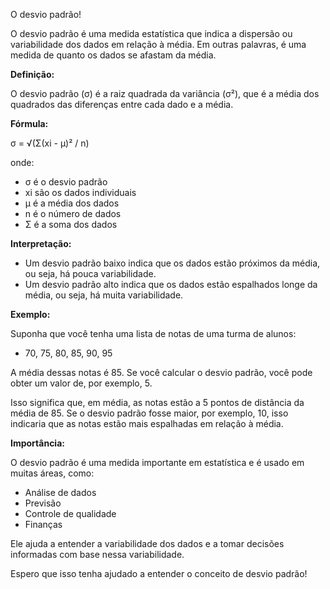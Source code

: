 

O desvio padrão!

O desvio padrão é uma medida estatística que indica a dispersão ou variabilidade dos dados em relação à média. Em outras palavras, é uma medida de quanto os dados se afastam da média.

**Definição:**

O desvio padrão (σ) é a raiz quadrada da variância (σ²), que é a média dos quadrados das diferenças entre cada dado e a média.

**Fórmula:**

σ = √(Σ(xi - μ)² / n)

onde:

* σ é o desvio padrão
* xi são os dados individuais
* μ é a média dos dados
* n é o número de dados
* Σ é a soma dos dados

**Interpretação:**

* Um desvio padrão baixo indica que os dados estão próximos da média, ou seja, há pouca variabilidade.
* Um desvio padrão alto indica que os dados estão espalhados longe da média, ou seja, há muita variabilidade.

**Exemplo:**

Suponha que você tenha uma lista de notas de uma turma de alunos:

* 70, 75, 80, 85, 90, 95

A média dessas notas é 85. Se você calcular o desvio padrão, você pode obter um valor de, por exemplo, 5.

Isso significa que, em média, as notas estão a 5 pontos de distância da média de 85. Se o desvio padrão fosse maior, por exemplo, 10, isso indicaria que as notas estão mais espalhadas em relação à média.

**Importância:**

O desvio padrão é uma medida importante em estatística e é usado em muitas áreas, como:

* Análise de dados
* Previsão
* Controle de qualidade
* Finanças

Ele ajuda a entender a variabilidade dos dados e a tomar decisões informadas com base nessa variabilidade.

Espero que isso tenha ajudado a entender o conceito de desvio padrão!